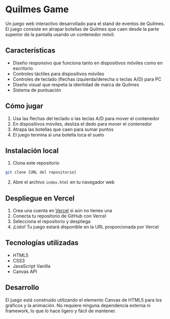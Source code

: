 # Quilmes Game

Un juego web interactivo desarrollado para el stand de eventos de Quilmes. El juego consiste en atrapar botellas de Quilmes que caen desde la parte superior de la pantalla usando un contenedor móvil.

## Características

- Diseño responsivo que funciona tanto en dispositivos móviles como en escritorio
- Controles táctiles para dispositivos móviles
- Controles de teclado (flechas izquierda/derecha o teclas A/D) para PC
- Diseño visual que respeta la identidad de marca de Quilmes
- Sistema de puntuación

## Cómo jugar

1. Usa las flechas del teclado o las teclas A/D para mover el contenedor
2. En dispositivos móviles, desliza el dedo para mover el contenedor
3. Atrapa las botellas que caen para sumar puntos
4. El juego termina si una botella toca el suelo

## Instalación local

1. Clona este repositorio
```bash
git clone [URL del repositorio]
```

2. Abre el archivo `index.html` en tu navegador web

## Despliegue en Vercel

1. Crea una cuenta en [Vercel](https://vercel.com) si aún no tienes una
2. Conecta tu repositorio de GitHub con Vercel
3. Selecciona el repositorio y despliega
4. ¡Listo! Tu juego estará disponible en la URL proporcionada por Vercel

## Tecnologías utilizadas

- HTML5
- CSS3
- JavaScript Vanilla
- Canvas API

## Desarrollo

El juego está construido utilizando el elemento Canvas de HTML5 para los gráficos y la animación. No requiere ninguna dependencia externa ni framework, lo que lo hace ligero y fácil de mantener. 